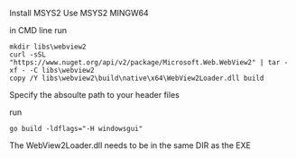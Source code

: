 Install MSYS2
Use MSYS2 MINGW64 

in CMD line run
```
mkdir libs\webview2
curl -sSL "https://www.nuget.org/api/v2/package/Microsoft.Web.WebView2" | tar -xf - -C libs\webview2
copy /Y libs\webview2\build\native\x64\WebView2Loader.dll build
```

Specify the absoulte path to your header files

run 

```
go build -ldflags="-H windowsgui"
```

The WebView2Loader.dll needs to be in the same DIR as the EXE